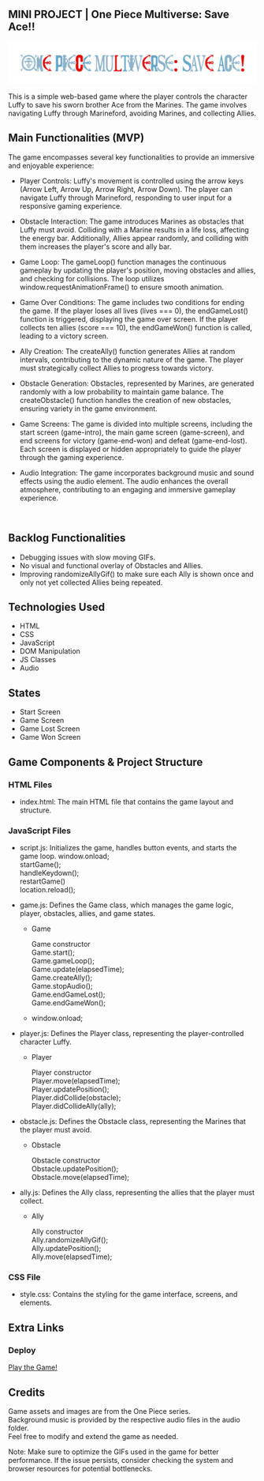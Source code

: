## MINI PROJECT | One Piece Multiverse: Save Ace!!

![Game Logo](images/header-img.png)

<summary>
This is a simple web-based game where the player controls the character Luffy to save his sworn brother Ace from the Marines. The game involves navigating Luffy through Marineford, avoiding Marines, and collecting Allies.
</summary>

## Main Functionalities (MVP)

The game encompasses several key functionalities to provide an immersive and enjoyable experience:

- Player Controls: Luffy's movement is controlled using the arrow keys (Arrow Left, Arrow Up, Arrow Right, Arrow Down). The player can navigate Luffy through Marineford, responding to user input for a responsive gaming experience.

- Obstacle Interaction: The game introduces Marines as obstacles that Luffy must avoid. Colliding with a Marine results in a life loss, affecting the energy bar. Additionally, Allies appear randomly, and colliding with them increases the player's score and ally bar.

- Game Loop: The gameLoop() function manages the continuous gameplay by updating the player's position, moving obstacles and allies, and checking for collisions. The loop utilizes window.requestAnimationFrame() to ensure smooth animation.

- Game Over Conditions: The game includes two conditions for ending the game. If the player loses all lives (lives === 0), the endGameLost() function is triggered, displaying the game over screen. If the player collects ten allies (score === 10), the endGameWon() function is called, leading to a victory screen.

- Ally Creation: The createAlly() function generates Allies at random intervals, contributing to the dynamic nature of the game. The player must strategically collect Allies to progress towards victory.

- Obstacle Generation: Obstacles, represented by Marines, are generated randomly with a low probability to maintain game balance. The createObstacle() function handles the creation of new obstacles, ensuring variety in the game environment.

- Game Screens: The game is divided into multiple screens, including the start screen (game-intro), the main game screen (game-screen), and end screens for victory (game-end-won) and defeat (game-end-lost). Each screen is displayed or hidden appropriately to guide the player through the gaming experience.

- Audio Integration: The game incorporates background music and sound effects using the audio element. The audio enhances the overall atmosphere, contributing to an engaging and immersive gameplay experience.

<br>

## Backlog Functionalities

- Debugging issues with slow moving GIFs. <br>
- No visual and functional overlay of Obstacles and Allies. <br>
- Improving randomizeAllyGif() to make sure each Ally is shown once and only not yet collected Allies being repeated.

## Technologies Used

- HTML
- CSS
- JavaScript
- DOM Manipulation
- JS Classes
- Audio

## States

- Start Screen
- Game Screen
- Game Lost Screen
- Game Won Screen

## Game Components & Project Structure

<h3>HTML Files</h3>

- index.html: The main HTML file that contains the game layout and structure.

<h3>JavaScript Files</h3>

- script.js: Initializes the game, handles button events, and starts the game loop.
  window.onload;<br>
  startGame(); <br>
  handleKeydown(); <br>
  restartGame()<br>
  location.reload();<br>
- game.js: Defines the Game class, which manages the game logic, player, obstacles, allies, and game states.

  - Game

    Game constructor<br>
    Game.start();<br>
    Game.gameLoop();<br>
    Game.update(elapsedTime);<br>
    Game.createAlly();<br>
    Game.stopAudio();<br>
    Game.endGameLost();<br>
    Game.endGameWon();<br>

  - window.onload;<br>

- player.js: Defines the Player class, representing the player-controlled character Luffy.

  - Player

    Player constructor<br>
    Player.move(elapsedTime);<br>
    Player.updatePosition();<br>
    Player.didCollide(obstacle);<br>
    Player.didCollideAlly(ally);<br>

- obstacle.js: Defines the Obstacle class, representing the Marines that the player must avoid.

  - Obstacle

    Obstacle constructor<br>
    Obstacle.updatePosition();<br>
    Obstacle.move(elapsedTime);<br>

- ally.js: Defines the Ally class, representing the allies that the player must collect.

  - Ally

    Ally constructor<br>
    Ally.randomizeAllyGif();<br>
    Ally.updatePosition();<br>
    Ally.move(elapsedTime);<br>

<h3>CSS File</h3>

- style.css: Contains the styling for the game interface, screens, and elements.

## Extra Links

<h3>Deploy</h3>
<a href="https://dcilingir2801.github.io/one-piece-mini-game/">Play the Game!</a>

## Credits

Game assets and images are from the One Piece series. <br>
Background music is provided by the respective audio files in the audio folder.<br>
Feel free to modify and extend the game as needed. <br>

Note: Make sure to optimize the GIFs used in the game for better performance. If the issue persists, consider checking the system and browser resources for potential bottlenecks.
